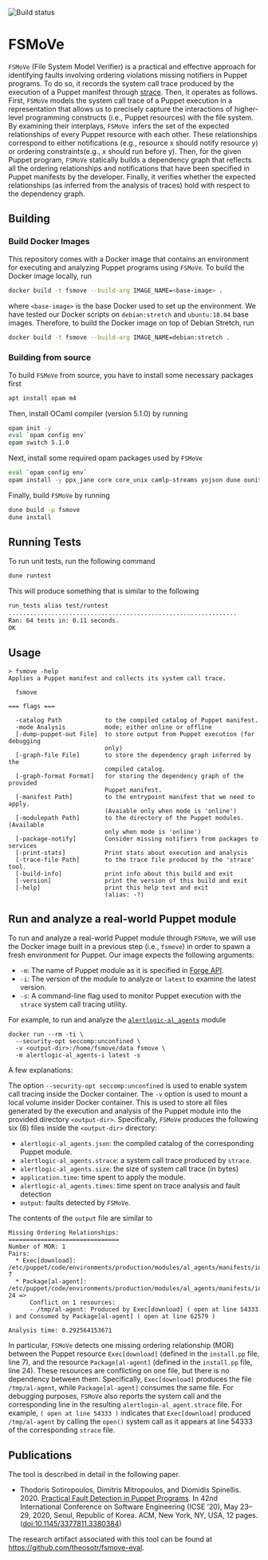 ![Build status](https://api.travis-ci.org/AUEB-BALab/fsmove.svg?branch=master)

# FSMoVe

`FSMoVe`
(File System Model Verifier)
is a practical and effective approach
for identifying faults involving ordering violations
missing notifiers in Puppet programs.
To do so, it records the system call trace produced by
the execution of a Puppet manifest through [strace](https://strace.io/).
Then, it operates as follows.
First, `FSMoVe` models the system call trace of
a Puppet execution in a representation
that allows us to precisely capture the interactions
of higher-level programming constructs (i.e., Puppet resources)
with the file system.
By examining their interplays, `FSMoVe `infers the set of the
expected relationships of every Puppet resource with each other.
These relationships correspond to either notifications
(e.g., resource x should notify resource y)
or ordering constraints(e.g., x should run before y).
Then, for the given Puppet program,
`FSMoVe` statically builds a dependency graph
that reflects all the ordering relationships
and notifications that have been specified in Puppet manifests
by the developer. Finally, it verifies whether the expected
relationships (as inferred from the analysis of traces)
hold with respect to the dependency graph.


## Building

### Build Docker Images

This repository comes with
a Docker image that contains
an environment for executing and analyzing Puppet programs
using `FSMoVe`.
To build the Docker image locally, run
```bash
docker build -t fsmove --build-arg IMAGE_NAME=<base-image> .
```
where `<base-image>` is the base Docker used to set up
the environment. We have tested our Docker scripts
on `debian:stretch` and `ubuntu:18.04` base images.
Therefore,
to build the Docker image on top of Debian Stretch,
run
```bash
docker build -t fsmove --build-arg IMAGE_NAME=debian:stretch .
```

### Building from source

To build `FSMoVe` from source, you have to
install some necessary packages first
```bash
apt install opam m4
```
Then, install OCaml compiler
(version 5.1.0)
by running
```bash
opam init -y
eval `opam config env`
opam switch 5.1.0
```

Next, install some required opam packages used by `FSMoVe`
```bash
eval `opam config env`
opam install -y ppx_jane core core_unix camlp-streams yojson dune ounit fd-send-recv fpath
```

Finally, build `FSMoVe` by running
```bash
dune build -p fsmove
dune install
```

## Running Tests

To run unit tests, run the following command

```bash
dune runtest
```

This will produce something that is similar to the following

```bash
run_tests alias test/runtest
................................................................
Ran: 64 tests in: 0.11 seconds.
OK
```

## Usage

```
> fsmove -help
Applies a Puppet manifest and collects its system call trace.

  fsmove

=== flags ===

  -catalog Path            to the compiled catalog of Puppet manifest.
  -mode Analysis           mode; either online or offline
  [-dump-puppet-out File]  to store output from Puppet execution (for debugging
                           only)
  [-graph-file File]       to store the dependency graph inferred by the
                           compiled catalog.
  [-graph-format Format]   for storing the dependency graph of the provided
                           Puppet manifest.
  [-manifest Path]         to the entrypoint manifest that we need to apply.
                           (Avaiable only when mode is 'online')
  [-modulepath Path]       to the directory of the Puppet modules. (Available
                           only when mode is 'online')
  [-package-notify]        Consider missing notifiers from packages to services
  [-print-stats]           Print stats about execution and analysis
  [-trace-file Path]       to the trace file produced by the 'strace' tool.
  [-build-info]            print info about this build and exit
  [-version]               print the version of this build and exit
  [-help]                  print this help text and exit
                           (alias: -?)

```

## Run and analyze a real-world Puppet module

To run and analyze a real-world Puppet module
through `FSMoVe`, we will use the Docker image
built in a previous step (i.e., `fsmove`)
in order to spawn a fresh environment for Puppet.
Our image expects the following arguments:
* `-m`: The name of Puppet module as it is specified in
 [Forge API](https://forge.puppet.com/).
* `-i`: The version of the module to analyze or `latest`
  to examine the latest version.
* `-s`: A command-line flag used to monitor Puppet execution
 with the `strace` system call tracing utility.

For example, to run and analyze the [`alertlogic-al_agents`](https://forge.puppet.com/alertlogic/al_agents) module
```
docker run --rm -ti \
  --security-opt seccomp:unconfined \
  -v <output-dir>:/home/fsmove/data fsmove \
  -m alertlogic-al_agents-i latest -s
```
A few explanations:

The option `--security-opt seccomp:unconfined` is used to
enable system call tracing inside the Docker container.
The `-v` option is used to mount a local volume
insider Docker container. This is used to store all files
generated by the execution and analysis of the Puppet module
into the provided directory `<output-dir>`.
Specifically, `FSMoVe` produces the following six (6) files
inside the `<output-dir>` directory:
* `alertlogic-al_agents.json`: the compiled catalog of the corresponding Puppet module.
* `alertlogic-al_agents.strace`: a system call trace produced by `strace`.
* `alertlogic-al_agents.size`: the size of system call trace (in bytes)
* `application.time`: time spent to apply the module.
* `alertlogic-al_agents.times`: time spent on trace analysis and fault detection
* `output`: faults detected by `FSMoVe`.

The contents of the `output` file are similar to
```
Missing Ordering Relationships:
===============================
Number of MOR: 1
Pairs:
  * Exec[download]: /etc/puppet/code/environments/production/modules/al_agents/manifests/install.pp: 7
  * Package[al-agent]: /etc/puppet/code/environments/production/modules/al_agents/manifests/install.pp: 24 =>
      Conflict on 1 resources:
      - /tmp/al-agent: Produced by Exec[download] ( open at line 54333 ) and Consumed by Package[al-agent] ( open at line 62579 )

Analysis time: 0.292564153671
```

In particular,
`FSMoVe` detects one missing ordering relationship (MOR)
between the Puppet resource `Exec[download]`
(defined in the `install.pp` file, line 7),
and the resource `Package[al-agent]`
(defined in the `install.pp` file, line 24).
These resources are conflicting on one file,
but there is no dependency between them.
Specifically,
`Exec[download]` produces the file `/tmp/al-agent`,
while `Package[al-agent]` consumes the same file.
For debugging purposes,
`FSMoVe` also reports the system call
and the corresponding line in
the resulting `alertlogin-al_agent.strace` file.
For example, `( open at line 54333 )`
indicates that `Exec[download]` produced
`/tmp/al-agent` by calling the `open()` system call
as it appears at line 54333 of
the corresponding `strace` file.

## Publications

The tool is described in detail in the following paper.

* Thodoris Sotiropoulos, Dimitris Mitropoulos, and Diomidis Spinellis. 2020.
  [Practical Fault Detection in Puppet Programs](https://dl.acm.org/doi/pdf/10.1145/3377811.3380384).
  In 42nd International Conference on Software Engineering (ICSE ’20), May 23–29, 2020, Seoul, Republic of Korea.
  ACM, New York, NY, USA, 12 pages. 
  ([doi:10.1145/3377811.3380384](https://doi.org/10.1145/3377811.3380384))

The research artifact associated with this tool can be found at https://github.com/theosotr/fsmove-eval.
